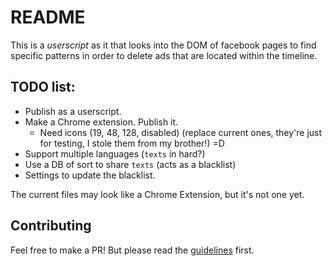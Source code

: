 # README

This is a *userscript* as it that looks into the DOM of facebook pages to find specific patterns in order to delete ads that are located within the timeline.

## TODO list:

- Publish as a userscript.
- Make a Chrome extension. Publish it.
    * Need icons (19, 48, 128, disabled) (replace current ones, they're just for testing, I stole them from my brother!) =D
- Support multiple languages (`texts` in hard?)
- Use a DB of sort to share `texts` (acts as a blacklist)
- Settings to update the blacklist.

The current files may look like a Chrome Extension, but it's not one yet.

## Contributing

Feel free to make a PR! But please read the [guidelines](./CONTRIBUTING.md) first.